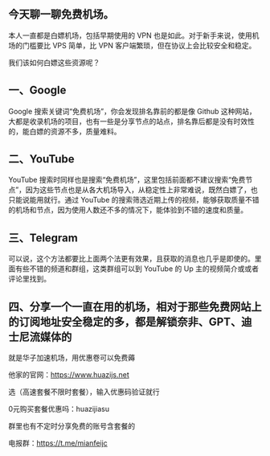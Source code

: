 ## 今天聊一聊免费机场。

本人一直都是白嫖机场，包括早期使用的 VPN 也是如此。对于新手来说，使用机场的门槛要比 VPS 简单，比 VPN 客户端繁琐，但在协议上会比较安全和稳定。

我们该如何白嫖这些资源呢？
## 一、Google

Google 搜索关键词“免费机场”，你会发现排名靠前的都是像 Github 这种网站，大都是收录机场的项目，也有一些是分享节点的站点，排名靠后都是没有时效性的，能白嫖的资源不多，质量难料。

## 二、YouTube

YouTube 搜索时同样也是搜索“免费机场”，这里包括前面都不建议搜索“免费节点”，因为这些节点也是从各大机场导入，从稳定性上非常难说，既然白嫖了，也只能说能用就行。通过 YouTube 的搜索筛选近期上传的视频，能够获取质量不错的机场和节点，因为使用人数还不多的情况下，能体验到不错的速度和质量。

## 三、Telegram

可以说，这个方法都要比上面两个法更有效果，且获取的消息也几乎是即使的。里面有些不错的频道和群组，这类群组可以到 YouTube 的 Up 主的视频简介或或者评论里找到。

## 四、分享一个一直在用的机场，相对于那些免费网站上的订阅地址安全稳定的多，都是解锁奈非、GPT、迪士尼流媒体的


就是华子加速机场，用优惠卷可以免费薅

他家的官网：https://www.huazijs.net

选（高速套餐不限时套餐），输入优惠码验证就行

0元购买套餐优惠吗：huazijiasu

群里也有不定时分享免费的账号含套餐的

电报群：https://t.me/mianfeijc

